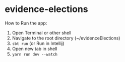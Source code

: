# evidence-elections

How to Run the app:

1. Open Terminal or other shell
2. Navigate to the root directory (~/evidenceElections)
3. `sbt run` (or Run in Intellij)
4. Open new tab in shell
5. `yarn run dev --watch`
